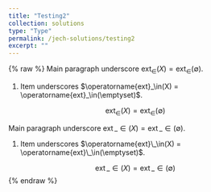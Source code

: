 ```yaml
---
title: "Testing2"
collection: solutions
type: "Type"
permalink: /jech-solutions/testing2
excerpt: ""
---
```


{% raw %}
Main paragraph underscore $\operatorname{ext}_\in(X) = \operatorname{ext}_\in(\emptyset)$.
<ol>
<li>Item underscores $\operatorname{ext}_\in(X) = \operatorname{ext}_\in(\emptyset)$.</li>
</ol>
    
$$
\operatorname{ext}_\in(X) = \operatorname{ext}_\in(\emptyset)
$$


Main paragraph underscore $\operatorname{ext}\_\in(X) = \operatorname{ext}\_\in(\emptyset)$.
<ol>
<li>Item underscores $\operatorname{ext}\_\in(X) = \operatorname{ext}\_\in(\emptyset)$.</li>
</ol>
    
$$
\operatorname{ext}\_\in(X) = \operatorname{ext}\_\in(\emptyset)
$$
{% endraw %}